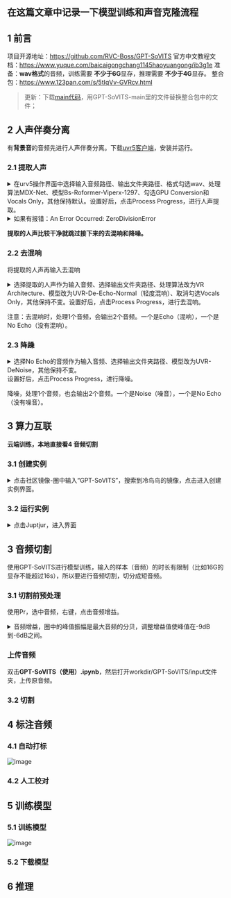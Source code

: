 ## 在这篇文章中记录一下模型训练和声音克隆流程
## 1 前言
项目开源地址：https://github.com/RVC-Boss/GPT-SoVITS
官方中文教程文档：https://www.yuque.com/baicaigongchang1145haoyuangong/ib3g1e
准备：**wav格式**的音频，训练需要 **不少于6G**显存，推理需要 **不少于4G**显存。
整合包：https://www.123pan.com/s/5tIqVv-GVRcv.html

> 更新：下载[main代码](https://github.com/RVC-Boss/GPT-SoVITS/archive/refs/heads/main.zip)，用GPT-SoVITS-main里的文件替换整合包中的文件；

## 2 人声伴奏分离
有**背景音**的音频先进行人声伴奏分离。下载[uvr5客户端](https://github.com/Anjok07/ultimatevocalremovergui/releases)，安装并运行。
### 2.1 提取人声
<details><summary>在urv5操作界面中选择输入音频路径、输出文件夹路径、格式勾选wav、处理算法MDX-Net、模型Bs-Roformer-Viperx-1297、勾选GPU Conversion和Vocals Only，其他保持默认。设置好后，点击Process Progress，进行人声提取。
</summary>
<p>

![image](https://github.com/AlanFox240416/wplinote/assets/167155570/4dc05227-b2ad-4e43-9b3f-ad0d7a802d87)

</p>
</details> 

<details><summary>如果有报错：An Error Occurred: ZeroDivisionError</summary>
<p>

原因：输入的多个音频中有几个**音频的时长太短。**

</p>
</details> 


**提取的人声比较干净就跳过接下来的去混响和降噪。**

### 2.2 去混响
将提取的人声再输入去混响
<details><summary>选择提取的人声作为输入音频、选择输出文件夹路径、处理算法改为VR Architecture、模型改为UVR-De-Echo-Normal（轻度混响）、取消勾选Vocals Only，其他保持不变。设置好后，点击Process Progress，进行去混响。
</summary>
<p>

![image](https://github.com/AlanFox240416/wplinote/assets/167155570/17d39155-2ec4-47d8-9a73-296856628b46)

</p>
</details> 

注意：去混响时，处理1个音频，会输出2个音频。一个是Echo（混响），一个是No Echo（没有混响）。

### 2.3 降躁
<details><summary>选择No Echo的音频作为输入音频、选择输出文件夹路径、模型改为UVR-DeNoise，其他保持不变。
</summary>
<p>

![image](https://github.com/AlanFox240416/wplinote/assets/167155570/9f4870f8-7940-4cfd-91f0-5b8026f86bc7)

</p>
</details> 
设置好后，点击Process Progress，进行降噪。

降噪，处理1个音频，也会输出2个音频。一个是Noise（噪音），一个是No Echo（没有噪音）。

## 3 算力互联
**云端训练，本地直接看4 音频切割**

### 3.1 创建实例
<details><summary>点击社区镜像-圈中输入“GPT-SoVITS”，搜索到冷鸟鸟的镜像，点击进入创建实例界面。</summary>
<p>

![image](https://github.com/AlanFox240416/wplinote/assets/167155570/33f6fd04-f2f4-45df-ae2c-c9e1d8ed0e9e)

<details><summary>实例名称：gsv，选择N-3090-24和1卡，勾选同意《服务端口使用承诺书》，其他保持默认。</summary>
<p>

![image](https://github.com/AlanFox240416/wplinote/assets/167155570/e83ed594-f70e-408c-8e30-cbd57381f074)

</p>
</details> 
</p>
</details> 

### 3.2 运行实例
<details><summary>点击Juptjur，进入界面</summary>
<p>

![image](https://github.com/AlanFox240416/wplinote/assets/167155570/903dc899-3262-45fe-b942-4365320992ad)

</p>
</details> 


## 3 音频切割
使用GPT-SoVITS进行模型训练，输入的样本（音频）的时长有限制（比如16G的显存不能超过16s），所以要进行音频切割，切分成短音频。

### 3.1 切割前预处理
使用Pr，选中音频，右键，点击音频增益。
<details><summary>音频增益，圈中的峰值振幅是最大音频的分贝，调整增益值使峰值在-9dB到-6dB之间。</summary>
<p>

![image](https://github.com/AlanFox240416/wplinote/assets/167155570/59e46378-73f8-413a-aad3-9c1ab8916b08)

</p>
</details> 

### 上传音频
双击**GPT-SoVITS（使用）.ipynb**，然后打开workdir/GPT-SoVITS/input文件夹，上传原音频。

### 3.2 切割

## 4 标注音频

### 4.1 自动打标
![image](https://github.com/AlanFox240416/wplinote/assets/167155570/fb04c3c1-0a18-4e27-8489-c750cc33230f)

### 4.2 人工校对

## 5 训练模型

### 5.1 训练模型
![image](https://github.com/AlanFox240416/wplinote/assets/167155570/31d6ff3c-2815-4dc0-b43f-699571dc6780)

### 5.2 下载模型

## 6 推理
